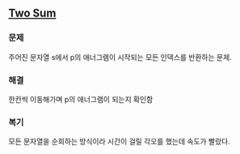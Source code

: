 ## [Two Sum](https://leetcode.com/problems/two-sum/description/?envType=problem-list-v2&envId=rab78cw1)

### 문제
주어진 문자열 s에서 p의 애너그램이 시작되는 모든 인덱스를 반환하는 문제.

### 해결
한칸씩 이동해가며 p의 애너그램이 되는지 확인함

### 복기
모든 문자열을 순회하는 방식이라 시간이 걸릴 각오를 했는데 속도가 빨랐다.
